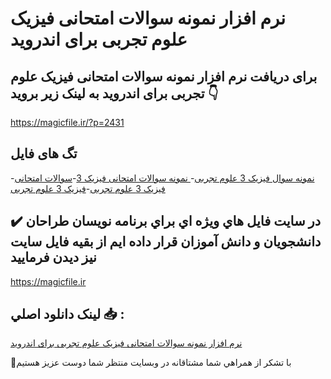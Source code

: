 # نرم افزار نمونه سوالات امتحانی فیزیک علوم تجربی برای اندروید

## برای دریافت نرم افزار نمونه سوالات امتحانی فیزیک علوم تجربی برای اندروید به لینک زیر بروید 👇

https://magicfile.ir/?p=2431

## تگ های فایل

-[نمونه سوال فیزیک 3 علوم تجربی](https://magicfile.ir/product/%d9%86%d9%85%d9%88%d9%86%d9%87-%d8%b3%d9%88%d8%a7%d9%84%d8%a7%d8%aa-%d8%a7%d9%85%d8%aa%d8%ad%d8%a7%d9%86%db%8c-%d9%81%db%8c%d8%b2%db%8c%da%a9-%d8%b9%d9%84%d9%88%d9%85-%d8%aa%d8%ac%d8%b1%d8%a8%db%8c/)-[ نمونه سوالات امتحانی فیزیک 3](https://magicfile.ir/product/%d9%86%d9%85%d9%88%d9%86%d9%87-%d8%b3%d9%88%d8%a7%d9%84%d8%a7%d8%aa-%d8%a7%d9%85%d8%aa%d8%ad%d8%a7%d9%86%db%8c-%d9%81%db%8c%d8%b2%db%8c%da%a9-%d8%b9%d9%84%d9%88%d9%85-%d8%aa%d8%ac%d8%b1%d8%a8%db%8c/)-[سوالات امتحانی فیزیک 3 علوم تجربی](https://magicfile.ir/product/%d9%86%d9%85%d9%88%d9%86%d9%87-%d8%b3%d9%88%d8%a7%d9%84%d8%a7%d8%aa-%d8%a7%d9%85%d8%aa%d8%ad%d8%a7%d9%86%db%8c-%d9%81%db%8c%d8%b2%db%8c%da%a9-%d8%b9%d9%84%d9%88%d9%85-%d8%aa%d8%ac%d8%b1%d8%a8%db%8c/)-[فیزیک 3 علوم تجربی](https://magicfile.ir/product/%d9%86%d9%85%d9%88%d9%86%d9%87-%d8%b3%d9%88%d8%a7%d9%84%d8%a7%d8%aa-%d8%a7%d9%85%d8%aa%d8%ad%d8%a7%d9%86%db%8c-%d9%81%db%8c%d8%b2%db%8c%da%a9-%d8%b9%d9%84%d9%88%d9%85-%d8%aa%d8%ac%d8%b1%d8%a8%db%8c/)

## ✔️ در سايت فايل هاي ويژه اي براي برنامه نويسان طراحان دانشجويان و دانش آموزان قرار داده ايم از بقيه فايل سايت نيز ديدن فرماييد

https://magicfile.ir


## لينک دانلود اصلي 📥 :

[نرم افزار نمونه سوالات امتحانی فیزیک علوم تجربی برای اندروید](https://magicfile.ir/product/%d9%86%d9%85%d9%88%d9%86%d9%87-%d8%b3%d9%88%d8%a7%d9%84%d8%a7%d8%aa-%d8%a7%d9%85%d8%aa%d8%ad%d8%a7%d9%86%db%8c-%d9%81%db%8c%d8%b2%db%8c%da%a9-%d8%b9%d9%84%d9%88%d9%85-%d8%aa%d8%ac%d8%b1%d8%a8%db%8c/) 


🙏با تشکر از همراهي شما مشتاقانه در وبسایت منتظر شما دوست عزیز هستیم


